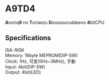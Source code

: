 # A9TD4

**A**noriq**9** no **T**oriaezu **D**ousasurudakeno **4**bitCPU

## Specifications

ISA: RISK  
Memory: 16byte MEPROM(DIP-SW)  
Clock: 1Hz, 可変(0Hz~3MHz), 手動  
Input: 4bit(DIP-SW)  
Output: 4bit(LED)  
